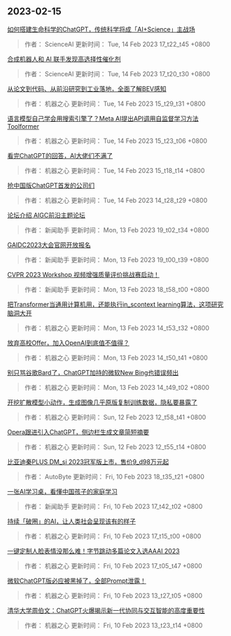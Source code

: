 
## 2023-02-15

 [如何搭建生命科学的ChatGPT，传统科学将成「AI+Science」主战场](https://www.jiqizhixin.com/articles/2023-02-14-6)

> 作者： ScienceAI  更新时间： Tue, 14 Feb 2023 17_t22_t45 +0800

 [合成机器人和 AI 联手发现高选择性催化剂](https://www.jiqizhixin.com/articles/2023-02-14-5)

> 作者： ScienceAI  更新时间： Tue, 14 Feb 2023 17_t20_t30 +0800

 [从论文到代码、从前沿研究到工业落地，全面了解BEV感知](https://www.jiqizhixin.com/articles/2023-02-14-4)

> 作者： 机器之心  更新时间： Tue, 14 Feb 2023 15_t29_t31 +0800

 [语言模型自己学会用搜索引擎了？Meta AI提出API调用自监督学习方法Toolformer](https://www.jiqizhixin.com/articles/2023-02-14-3)

> 作者： 机器之心  更新时间： Tue, 14 Feb 2023 15_t23_t06 +0800

 [看完ChatGPT的回答，AI大佬们不满了](https://www.jiqizhixin.com/articles/2023-02-14-2)

> 作者： 机器之心  更新时间： Tue, 14 Feb 2023 15_t18_t14 +0800

 [抢中国版ChatGPT首发的公司们](https://www.jiqizhixin.com/articles/2023-02-14)

> 作者： 机器之心  更新时间： Tue, 14 Feb 2023 14_t28_t29 +0800

 [论坛介绍   AIGC前沿主题论坛](https://www.jiqizhixin.com/articles/2023-02-13-6)

> 作者： 新闻助手  更新时间： Mon, 13 Feb 2023 19_t02_t34 +0800

 [GAIDC2023大会官网开放报名](https://www.jiqizhixin.com/articles/2023-02-13-5)

> 作者： 新闻助手  更新时间： Mon, 13 Feb 2023 19_t00_t39 +0800

 [CVPR 2023 Workshop   视频增强质量评价挑战赛启动！](https://www.jiqizhixin.com/articles/2023-02-13-4)

> 作者： 新闻助手  更新时间： Mon, 13 Feb 2023 18_t58_t00 +0800

 [把Transformer当通用计算机用，还能执行in_scontext learning算法，这项研究脑洞大开](https://www.jiqizhixin.com/articles/2023-02-13-3)

> 作者： 机器之心  更新时间： Mon, 13 Feb 2023 14_t53_t32 +0800

 [放弃高校Offer，加入OpenAI到底值不值得？](https://www.jiqizhixin.com/articles/2023-02-13-2)

> 作者： 机器之心  更新时间： Mon, 13 Feb 2023 14_t50_t41 +0800

 [别只骂谷歌Bard了，ChatGPT加持的微软New Bing也错误频出](https://www.jiqizhixin.com/articles/2023-02-13)

> 作者： 机器之心  更新时间： Mon, 13 Feb 2023 14_t49_t02 +0800

 [开挖扩散模型小动作，生成图像几乎原版复制训练数据，隐私要暴露了](https://www.jiqizhixin.com/articles/2023-02-12-2)

> 作者： 机器之心  更新时间： Sun, 12 Feb 2023 12_t58_t41 +0800

 [Opera跟进引入ChatGPT，侧边栏生成文章简短摘要](https://www.jiqizhixin.com/articles/2023-02-12)

> 作者： 机器之心  更新时间： Sun, 12 Feb 2023 12_t55_t14 +0800

 [比亚迪秦PLUS DM_si 2023冠军版上市，售价9_d98万元起](https://www.jiqizhixin.com/articles/2023-02-10-10)

> 作者： AutoByte  更新时间： Fri, 10 Feb 2023 18_t35_t21 +0800

 [一张AI学习桌，看懂中国孩子的家庭学习](https://www.jiqizhixin.com/articles/2023-02-10-9)

> 作者： 新闻助手  更新时间： Fri, 10 Feb 2023 17_t42_t02 +0800

 [持续「破圈」的AI，让人类社会呈现该有的样子](https://www.jiqizhixin.com/articles/2023-02-10-8)

> 作者： 机器之心  更新时间： Fri, 10 Feb 2023 17_t15_t00 +0800

 [一键定制人脸表情没那么难！字节跳动多篇论文入选AAAI 2023](https://www.jiqizhixin.com/articles/2023-02-10-7)

> 作者： 机器之心  更新时间： Fri, 10 Feb 2023 17_t05_t47 +0800

 [微软ChatGPT版必应被黑掉了，全部Prompt泄露！](https://www.jiqizhixin.com/articles/2023-02-10-6)

> 作者： 机器之心  更新时间： Fri, 10 Feb 2023 13_t27_t05 +0800

 [清华大学周伯文：ChatGPT火爆揭示新一代协同与交互智能的高度重要性](https://www.jiqizhixin.com/articles/2023-02-10-5)

> 作者： 机器之心  更新时间： Fri, 10 Feb 2023 13_t23_t14 +0800
